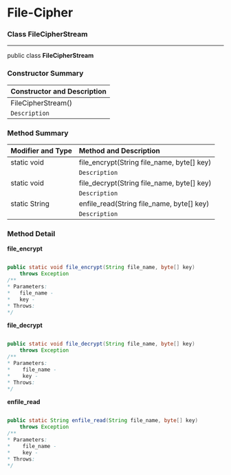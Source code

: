 # File-Cipher

### Class FileCipherStream

---

public class **FileCipherStream**

### Constructor Summary
| **Constructor and Description** |
| :------ |
| FileCipherStream() |
| ```Description``` |
### Method Summary
| **Modifier and Type** | **Method and Description** |
| ------ | :------ |
| static void | file_encrypt(String file_name, byte[] key) |
|  | ```Description``` |
| static void | file_decrypt(String file_name, byte[] key) | 
|  | ```Description``` |
| static String | enfile_read(String file_name, byte[] key) |
|  | ```Description``` |


### Method Detail 
**file_encrypt**
``` java

public static void file_encrypt(String file_name, byte[] key) 
    throws Exception
/**
* Parameters:
*   file_name - 
*   key - 
* Throws:
*/
```

**file_decrypt**
``` java

public static void file_decrypt(String file_name, byte[] key) 
    throws Exception 
/**
* Parameters:
*    file_name - 
*    key - 
* Throws:
*/
```

**enfile_read**
``` java

public static String enfile_read(String file_name, byte[] key)
    throws Exception 
/**
* Parameters:
*    file_name - 
*    key - 
* Throws:
*/
```
